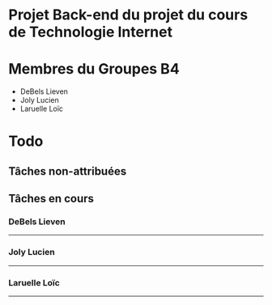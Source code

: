 # Projet Back-end du projet du cours de Technologie Internet

# Membres du Groupes B4
- DeBels Lieven
- Joly Lucien
- Laruelle Loïc

# Todo

## Tâches non-attribuées

## Tâches en cours

### DeBels Lieven
---

### Joly Lucien
---

### Laruelle Loïc
---